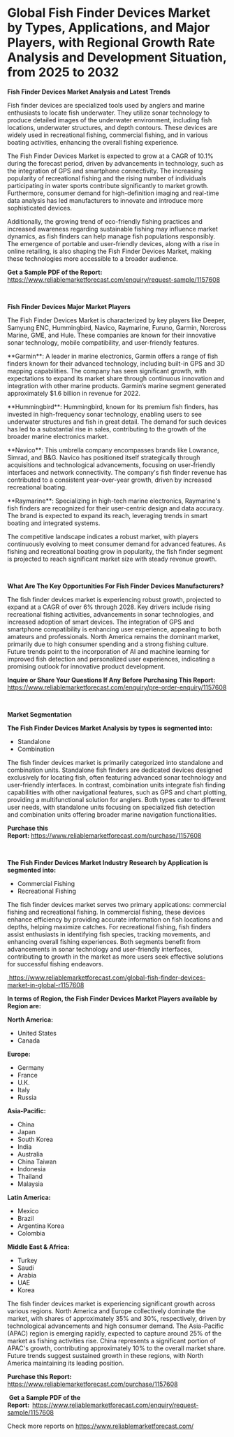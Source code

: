<p><h1>Global Fish Finder Devices Market by Types, Applications, and Major Players, with Regional Growth Rate Analysis and Development Situation, from 2025 to 2032</h1></p><p><strong>Fish Finder Devices Market Analysis and Latest Trends</strong></p>
<p><p>Fish finder devices are specialized tools used by anglers and marine enthusiasts to locate fish underwater. They utilize sonar technology to produce detailed images of the underwater environment, including fish locations, underwater structures, and depth contours. These devices are widely used in recreational fishing, commercial fishing, and in various boating activities, enhancing the overall fishing experience.</p><p>The Fish Finder Devices Market is expected to grow at a CAGR of 10.1% during the forecast period, driven by advancements in technology, such as the integration of GPS and smartphone connectivity. The increasing popularity of recreational fishing and the rising number of individuals participating in water sports contribute significantly to market growth. Furthermore, consumer demand for high-definition imaging and real-time data analysis has led manufacturers to innovate and introduce more sophisticated devices.</p><p>Additionally, the growing trend of eco-friendly fishing practices and increased awareness regarding sustainable fishing may influence market dynamics, as fish finders can help manage fish populations responsibly. The emergence of portable and user-friendly devices, along with a rise in online retailing, is also shaping the Fish Finder Devices Market, making these technologies more accessible to a broader audience.</p></p>
<p><strong>Get a Sample PDF of the Report:&nbsp;</strong> <a href="https://www.reliablemarketforecast.com/enquiry/request-sample/1157608?utm_campaign=3069&utm_medium=2&utm_source=Github&utm_content=ia&utm_term=11042025&utm_id=fish-finder-devices">https://www.reliablemarketforecast.com/enquiry/request-sample/1157608</a></p>
<p>&nbsp;</p>
<p><strong>Fish Finder Devices Major Market Players</strong></p>
<p><p>The Fish Finder Devices Market is characterized by key players like Deeper, Samyung ENC, Hummingbird, Navico, Raymarine, Furuno, Garmin, Norcross Marine, GME, and Hule. These companies are known for their innovative sonar technology, mobile compatibility, and user-friendly features.</p><p>**Garmin**: A leader in marine electronics, Garmin offers a range of fish finders known for their advanced technology, including built-in GPS and 3D mapping capabilities. The company has seen significant growth, with expectations to expand its market share through continuous innovation and integration with other marine products. Garmin’s marine segment generated approximately $1.6 billion in revenue for 2022.</p><p>**Hummingbird**: Hummingbird, known for its premium fish finders, has invested in high-frequency sonar technology, enabling users to see underwater structures and fish in great detail. The demand for such devices has led to a substantial rise in sales, contributing to the growth of the broader marine electronics market.</p><p>**Navico**: This umbrella company encompasses brands like Lowrance, Simrad, and B&G. Navico has positioned itself strategically through acquisitions and technological advancements, focusing on user-friendly interfaces and network connectivity. The company's fish finder revenue has contributed to a consistent year-over-year growth, driven by increased recreational boating.</p><p>**Raymarine**: Specializing in high-tech marine electronics, Raymarine's fish finders are recognized for their user-centric design and data accuracy. The brand is expected to expand its reach, leveraging trends in smart boating and integrated systems.</p><p>The competitive landscape indicates a robust market, with players continuously evolving to meet consumer demand for advanced features. As fishing and recreational boating grow in popularity, the fish finder segment is projected to reach significant market size with steady revenue growth.</p></p>
<p>&nbsp;</p>
<p><strong>What Are The Key Opportunities For Fish Finder Devices Manufacturers?</strong></p>
<p><p>The fish finder devices market is experiencing robust growth, projected to expand at a CAGR of over 6% through 2028. Key drivers include rising recreational fishing activities, advancements in sonar technologies, and increased adoption of smart devices. The integration of GPS and smartphone compatibility is enhancing user experience, appealing to both amateurs and professionals. North America remains the dominant market, primarily due to high consumer spending and a strong fishing culture. Future trends point to the incorporation of AI and machine learning for improved fish detection and personalized user experiences, indicating a promising outlook for innovative product development.</p></p>
<p><strong>Inquire or Share Your Questions If Any Before Purchasing This Report:</strong> <a href="https://www.reliablemarketforecast.com/enquiry/pre-order-enquiry/1157608?utm_campaign=3069&utm_medium=2&utm_source=Github&utm_content=ia&utm_term=11042025&utm_id=fish-finder-devices">https://www.reliablemarketforecast.com/enquiry/pre-order-enquiry/1157608</a></p>
<p>&nbsp;</p>
<p><strong>Market Segmentation</strong></p>
<p><strong>The Fish Finder Devices Market Analysis by types is segmented into:</strong></p>
<p><ul><li>Standalone</li><li>Combination</li></ul></p>
<p><p>The fish finder devices market is primarily categorized into standalone and combination units. Standalone fish finders are dedicated devices designed exclusively for locating fish, often featuring advanced sonar technology and user-friendly interfaces. In contrast, combination units integrate fish finding capabilities with other navigational features, such as GPS and chart plotting, providing a multifunctional solution for anglers. Both types cater to different user needs, with standalone units focusing on specialized fish detection and combination units offering broader marine navigation functionalities.</p></p>
<p><strong>Purchase this Report:&nbsp;</strong><a href="https://www.reliablemarketforecast.com/purchase/1157608?utm_campaign=3069&utm_medium=2&utm_source=Github&utm_content=ia&utm_term=11042025&utm_id=fish-finder-devices">https://www.reliablemarketforecast.com/purchase/1157608</a></p>
<p>&nbsp;</p>
<p><strong>The Fish Finder Devices Market Industry Research by Application is segmented into:</strong></p>
<p><ul><li>Commercial Fishing</li><li>Recreational Fishing</li></ul></p>
<p><p>The fish finder devices market serves two primary applications: commercial fishing and recreational fishing. In commercial fishing, these devices enhance efficiency by providing accurate information on fish locations and depths, helping maximize catches. For recreational fishing, fish finders assist enthusiasts in identifying fish species, tracking movements, and enhancing overall fishing experiences. Both segments benefit from advancements in sonar technology and user-friendly interfaces, contributing to growth in the market as more users seek effective solutions for successful fishing endeavors.</p></p>
<p><a href="https://www.reliablemarketforecast.com/global-fish-finder-devices-market-in-global-r1157608?utm_campaign=3069&utm_medium=2&utm_source=Github&utm_content=ia&utm_term=11042025&utm_id=fish-finder-devices">&nbsp;https://www.reliablemarketforecast.com/global-fish-finder-devices-market-in-global-r1157608</a></p>
<p><strong>In terms of Region, the Fish Finder Devices Market Players available by Region are:</strong></p>
<p>
    <p> <strong> North America: </strong>
        <ul>
            <li>United States</li>
            <li>Canada</li>
        </ul>
        </p> 
    <p> <strong> Europe: </strong>
        <ul>
            <li>Germany</li>
            <li>France</li>
            <li>U.K.</li>
            <li>Italy</li>
            <li>Russia</li>
        </ul>
        </p> 
    <p> <strong> Asia-Pacific: </strong>
        <ul>
            <li>China</li>
            <li>Japan</li>
            <li>South Korea</li>
            <li>India</li>
            <li>Australia</li>
            <li>China Taiwan</li>
            <li>Indonesia</li>
            <li>Thailand</li>
            <li>Malaysia</li>
        </ul>
        </p> 
    <p> <strong> Latin America: </strong>
        <ul>
            <li>Mexico</li>
            <li>Brazil</li>
            <li>Argentina Korea</li>
            <li>Colombia</li>
        </ul>
        </p> 
    <p> <strong> Middle East & Africa: </strong>
        <ul>
            <li>Turkey</li>
            <li>Saudi</li>
            <li>Arabia</li>
            <li>UAE</li>
            <li>Korea</li>
        </ul>
    </p>
    </p>
<p><p>The fish finder devices market is experiencing significant growth across various regions. North America and Europe collectively dominate the market, with shares of approximately 35% and 30%, respectively, driven by technological advancements and high consumer demand. The Asia-Pacific (APAC) region is emerging rapidly, expected to capture around 25% of the market as fishing activities rise. China represents a significant portion of APAC's growth, contributing approximately 10% to the overall market share. Future trends suggest sustained growth in these regions, with North America maintaining its leading position.</p></p>
<p><strong>Purchase this Report: </strong><a href="https://www.reliablemarketforecast.com/purchase/1157608?utm_campaign=3069&utm_medium=2&utm_source=Github&utm_content=ia&utm_term=11042025&utm_id=fish-finder-devices">https://www.reliablemarketforecast.com/purchase/1157608</a></p>
<p>&nbsp;<strong>Get a Sample PDF of the Report:&nbsp;&nbsp;</strong><a href="https://www.reliablemarketforecast.com/enquiry/request-sample/1157608?utm_campaign=3069&utm_medium=2&utm_source=Github&utm_content=ia&utm_term=11042025&utm_id=fish-finder-devices">https://www.reliablemarketforecast.com/enquiry/request-sample/1157608</a></p>
<p><strong></strong></p>
<p>Check more reports on <a href="https://www.reliablemarketforecast.com/?utm_campaign=3069&utm_medium=2&utm_source=Github&utm_content=ia&utm_term=11042025&utm_id=fish-finder-devices">https://www.reliablemarketforecast.com/</a></p>